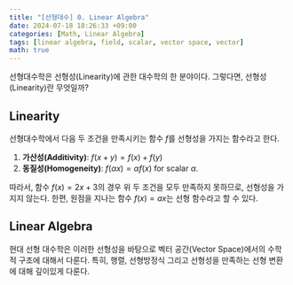 ```yaml
---
title: "[선형대수] 0. Linear Algebra"
date: 2024-07-18 18:26:33 +09:00
categories: [Math, Linear Algebra]
tags: [linear algebra, field, scalar, vector space, vector]
math: true
---
```


선형대수학은 선형성(Linearity)에 관한 대수학의 한 분야이다. 그렇다면, 선형성(Linearity)란 무엇일까?
 
## Linearity
선형대수학에서 다음 두 조건을 만족시키는 함수 $f$를 선형성을 가지는 함수라고 한다.

 1. **가산성(Additivity)**: $f(x+y) = f(x) + f(y)$
 2. **동질성(Homogeneity)**: $f(\alpha x) = \alpha f(x)$ for scalar $\alpha$.
 
 따라서, 함수 $f(x) = 2x + 3$의 경우 위 두 조건을 모두 만족하지 못하므로, 선형성을 가지지 않는다. 한편, 원점을 지나는 함수 $f(x) = ax$는 선형 함수라고 할 수 있다.
 
## Linear Algebra
현대 선형 대수학은 이러한 선형성을 바탕으로 벡터 공간(Vector Space)에서의 수학적 구조에 대해서 다룬다. 특히, 행렬, 선형방정식 그리고  선형성을 만족하는 선형 변환에 대해 깊이있게 다룬다.